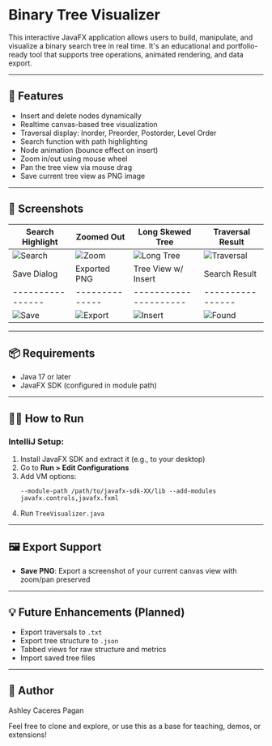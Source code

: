 # Binary Tree Visualizer

This interactive JavaFX application allows users to build, manipulate, and visualize a binary search tree in real time. It's an educational and portfolio-ready tool that supports tree operations, animated rendering, and data export.

---

## 🚀 Features
- Insert and delete nodes dynamically
- Realtime canvas-based tree visualization
- Traversal display: Inorder, Preorder, Postorder, Level Order
- Search function with path highlighting
- Node animation (bounce effect on insert)
- Zoom in/out using mouse wheel
- Pan the tree view via mouse drag
- Save current tree view as PNG image

---

## 🧭 Screenshots
| Search Highlight | Zoomed Out | Long Skewed Tree | Traversal Result |
|------------------|------------|------------------|------------------|
| ![Search](./Screenshots/Screenshot%202025-05-26%20at%2010.48.08%E2%80%AFPM.png) | ![Zoom](./Screenshots/Screenshot%202025-05-26%20at%2010.48.21%E2%80%AFPM.png) | ![Long Tree](./Screenshots/Screenshot%202025-05-26%20at%2010.48.33%E2%80%AFPM.png) | ![Traversal](./Screenshots/Screenshot%202025-05-26%20at%2010.48.43%E2%80%AFPM.png) |
| Save Dialog | Exported PNG | Tree View w/ Insert | Search Result |
|----------------|--------------|---------------------|----------------|
| ![Save](./Screenshots/Screenshot%202025-05-26%20at%2010.49.39%E2%80%AFPM.png) | ![Export](./Screenshots/Screenshot%202025-05-26%20at%2010.49.52%E2%80%AFPM.png) | ![Insert](./Screenshots/Screenshot%202025-05-26%20at%2010.50.17%E2%80%AFPM.png) | ![Found](./Screenshots/Screenshot%202025-05-26%20at%2010.50.17%E2%80%AFPM.png) |

---

## 📦 Requirements
- Java 17 or later
- JavaFX SDK (configured in module path)

---

## 🏃‍♂️ How to Run

### IntelliJ Setup:
1. Install JavaFX SDK and extract it (e.g., to your desktop)
2. Go to **Run > Edit Configurations**
3. Add VM options:
   ```
   --module-path /path/to/javafx-sdk-XX/lib --add-modules javafx.controls,javafx.fxml
   ```
4. Run `TreeVisualizer.java`

---

## 🖼️ Export Support
- **Save PNG**: Export a screenshot of your current canvas view with zoom/pan preserved

---

## 💡 Future Enhancements (Planned)
- Export traversals to `.txt`
- Export tree structure to `.json`
- Tabbed views for raw structure and metrics
- Import saved tree files

---

## 👤 Author
Ashley Caceres Pagan

Feel free to clone and explore, or use this as a base for teaching, demos, or extensions!
